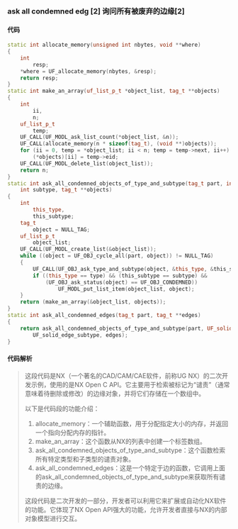 ### ask all condemned edg [2] 询问所有被废弃的边缘[2]

#### 代码

```cpp
static int allocate_memory(unsigned int nbytes, void **where)
{
    int
        resp;
    *where = UF_allocate_memory(nbytes, &resp);
    return resp;
}
static int make_an_array(uf_list_p_t *object_list, tag_t **objects)
{
    int
        ii,
        n;
    uf_list_p_t
        temp;
    UF_CALL(UF_MODL_ask_list_count(*object_list, &n));
    UF_CALL(allocate_memory(n * sizeof(tag_t), (void **)objects));
    for (ii = 0, temp = *object_list; ii < n; temp = temp->next, ii++)
        (*objects)[ii] = temp->eid;
    UF_CALL(UF_MODL_delete_list(object_list));
    return n;
}
static int ask_all_condemned_objects_of_type_and_subtype(tag_t part, int type,
    int subtype, tag_t **objects)
{
    int
        this_type,
        this_subtype;
    tag_t
        object = NULL_TAG;
    uf_list_p_t
        object_list;
    UF_CALL(UF_MODL_create_list(&object_list));
    while ((object = UF_OBJ_cycle_all(part, object)) != NULL_TAG)
    {
        UF_CALL(UF_OBJ_ask_type_and_subtype(object, &this_type, &this_subtype));
        if ((this_type == type) && (this_subtype == subtype) &&
            (UF_OBJ_ask_status(object) == UF_OBJ_CONDEMNED))
                UF_MODL_put_list_item(object_list, object);
    }
    return (make_an_array(&object_list, objects));
}
static int ask_all_condemned_edges(tag_t part, tag_t **edges)
{
    return ask_all_condemned_objects_of_type_and_subtype(part, UF_solid_type,
        UF_solid_edge_subtype, edges);
}

```

#### 代码解析

> 这段代码是NX（一个著名的CAD/CAM/CAE软件，前称UG NX）的二次开发示例，使用的是NX Open C API。它主要用于检索被标记为“谴责”（通常意味着待删除或修改）的边缘对象，并将它们存储在一个数组中。
>
> 以下是代码段的功能介绍：
>
> 1. allocate_memory：一个辅助函数，用于分配指定大小的内存，并返回一个指向分配内存的指针。
> 2. make_an_array：这个函数从NX的列表中创建一个标签数组。
> 3. ask_all_condemned_objects_of_type_and_subtype：这个函数检索所有特定类型和子类型的谴责对象。
> 4. ask_all_condemned_edges：这是一个特定于边的函数，它调用上面的ask_all_condemned_objects_of_type_and_subtype来获取所有谴责的边缘。
>
> 这段代码是二次开发的一部分，开发者可以利用它来扩展或自动化NX软件的功能。它体现了NX Open API强大的功能，允许开发者直接与NX的内部对象模型进行交互。
>
